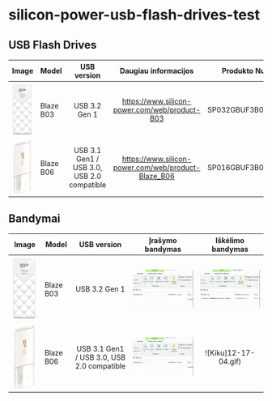 # silicon-power-usb-flash-drives-test

## USB Flash Drives
| Image | Model        | USB version           | Daugiau informacijos  | Produkto Numeris | Talpa | Kada Pirktas |
| ---- | ------------- |:-------------:| :-----:| -----:| -----:|-----:|
| ![Kiku](2.png) | Blaze B03      | USB 3.2 Gen 1 | https://www.silicon-power.com/web/product-B03 | SP032GBUF3B03V1W | 32GB | 2020 |
| ![Kiku](1.png) | Blaze B06      | USB 3.1 Gen1 / USB 3.0, USB 2.0 compatible | https://www.silicon-power.com/web/product-Blaze_B06 | SP016GBUF3B06V1W | 16GB | 2013 |

## Bandymai

| Image | Model        | USB version           |  Įrašymo bandymas | Iškėlimo bandymas |
| ---- | ------------- |:-------------:|:-------------:| :-------------:|
| ![Kiku](2.png) | Blaze B03      | USB 3.2 Gen 1 | ![Kiku](11-58-27.gif) | ![Kiku](12-03-47.gif) |
| ![Kiku](1.png) | Blaze B06      | USB 3.1 Gen1 / USB 3.0, USB 2.0 compatible | ![Kiku](12-15-22.gif) | ![Kiku]12-17-04.gif) |




